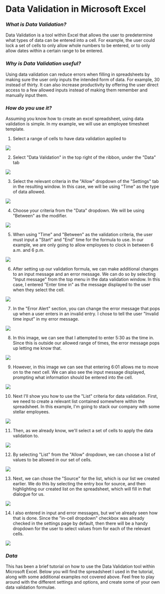 # Data Validation in Microsoft Excel



### *What is Data Validation?*

Data Validation is a tool within Excel that allows the user to predetermine what types of data can be entered into a cell. For example, the user could lock a set of cells to only allow whole numbers to be entered, or to only allow dates within a certain range to be entered. 

### *Why is Data Validation useful?*

Using data validation can reduce errors when filling in spreadsheets by making sure the user only inputs the intended form of data. For example, 30 instead of thirty. It can also increase productivity by offering the user direct access to a few allowed inputs instead of making them remember and manually input them. 

### *How do you use it?*

Assuming you know how to create an excel spreadsheet, using data validation is simple. In my example, we will use an employee timesheet template. 

1) Select a range of cells to have data validation applied to

![](./images/Screenshot%20(14).png)

2) Select "Data Validation" in the top right of the ribbon, under the "Data" tab

![](./images/Untitled.png)

3) Select the relevant criteria in the "Allow" dropdown of the "Settings" tab in the resulting window. In this case, we will be using "Time" as the type of data allowed. 

![](./images/Screenshot%20(15).png)

4) Choose your criteria from the "Data" dropdown.
We will be using "Between" as the modifier.

![](./images/Screenshot%20(16).png)

5) When using "Time" and "Between" as the validation criteria, the user must input a "Start" and "End" time for the formula to use. In our example, we are only going to allow employees to clock in between 6 a.m. and 6 p.m.

![](./images/Screenshot%20(17).png)

6) After setting up our validation formula, we can make additional changes to an input message and an error message. We can do so by selecting "Input message" from the top menu in the data validation window. In this case, I entered "Enter time in" as the message displayed to the user when they select the cell. 

![](./images/Untitled2.png)

7) In the "Error Alert" section, you can change the error message that pops up when a user enters in an invalid entry. I chose to tell the user "Invalid time input" in my error message. 

![](./images/Screenshot%20(20).png)

8) In this image, we can see that I attempted to enter 5:30 as the time in. Since this is outside our allowed range of times, the error message pops up letting me know that. 

![](./images/Screenshot%20(21).png)

9) However, in this image we can see that entering 6:01 allows me to move on to the next cell. We can also see the input message displayed, prompting what information should be entered into the cell. 

![](./images/Screenshot%20(22).png)

10) Next I'll show you how to use the "List" criteria for data validation. First, we need to create a relevant list contained somewhere within the spreadsheet. In this example, I'm going to stack our company with some stellar employees. 

![](./images/Screenshot%20(1).png)

11) Then, as we already know, we'll select a set of cells to apply the data validation to.

![](./images/Screenshot%20(2).png)

12) By selecting "List" from the "Allow" dropdown, we can choose a list of values to be allowed in our set of cells. 

![](./images/Screenshot%20(4).png)

13) Next, we can chose the "Source" for the list, which is our list we created earlier. We do this by selecting the entry box for source, and then highlighting our created list on the spreadsheet, which will fill in that dialogue for us.

![](./images/Screenshot%20(6).png)

14) I also entered in input and error messages, but we've already seen how that is done. Since the "in-cell dropdown" checkbox was already checked in the settings page by default, then there will be a handy dropdown for the user to select values from for each of the relevant cells. 

![](./images/Untitled3.png)

### *Data*

This has been a brief tutorial on how to use the Data Validation tool within Microsoft Excel. Below you will find the spreadsheet I used in the tutorial, along with some additional examples not covered above. Feel free to play around with the different settings and options, and create some of your own data validation formulae. 

